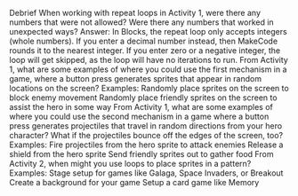Debrief
When working with repeat loops in Activity 1, were there any numbers that were not allowed? Were there any numbers that worked in unexpected ways?
Answer: In Blocks, the repeat loop only accepts integers (whole numbers). If you enter a decimal number instead, then MakeCode rounds it to the nearest integer. If you enter zero or a negative integer, the loop will get skipped, as the loop will have no iterations to run.
From Activity 1, what are some examples of where you could use the first mechanism in a game, where a button press generates sprites that appear in random locations on the screen?
Examples:
Randomly place sprites on the screen to block enemy movement
Randomly place friendly sprites on the screen to assist the hero in some way
From Activity 1, what are some examples of where you could use the second mechanism in a game where a button press generates projectiles that travel in random directions from your hero character?
What if the projectiles bounce off the edges of the screen, too?
Examples:
Fire projectiles from the hero sprite to attack enemies
Release a shield from the hero sprite
Send friendly sprites out to gather food
From Activity 2, when might you use loops to place sprites in a pattern?
Examples:
Stage setup for games like Galaga, Space Invaders, or Breakout
Create a background for your game
Setup a card game like Memory

